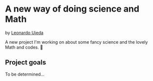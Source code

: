 # A new way of doing science and Math

by [Leonardo Uieda](https://github.com/leouieda)

A new project I'm working on about some fancy science and the lovely Math and codes.
:rocket:

## Project goals

To be determined...
